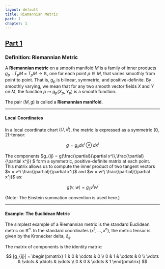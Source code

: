 ```yaml
---
layout: default
title: Riemannian Metric
part: 1
chapter: 1
---
```


<h2><a href="https://ricciflow.org/part-1-foundations">Part 1</a></h2>

### Definition: Riemannian Metric

A **Riemannian metric** on a smooth manifold $M$ is a family of inner products
$g_p : T_pM \times T_pM \to \mathbb{R}$, one for each point $p \in M$, that varies smoothly from point to point. 
That is, $g_p$ is bilinear, symmetric, and positive-definite.
By smoothly varying, we mean that for any two smooth vector fields $X$ and $Y$ on $M$, the function $p \mapsto g_p(X_p, Y_p)$ is a smooth function.

The pair $(M, g)$ is called a **Riemannian manifold**.

---

#### Local Coordinates

In a local coordinate chart $(U, x^i)$, the metric is expressed as a symmetric $(0,2)$-tensor:

$$
g = g_{ij} dx^i \otimes dx^j
$$

The components $g_{ij} = g(\frac{\partial}{\partial x^i},\frac{\partial}{\partial x^j}) $ form a symmetric, positive-definite matrix at each point. This matrix allows us to compute the inner product of two tangent vectors $v = v^i \frac{\partial}{\partial x^i}$ and $w = w^j \frac{\partial}{\partial x^j}$ as:

$$
g(v, w) = g_{ij}v^i w^j
$$

(Note: The Einstein summation convention is used here.)

---

#### Example: The Euclidean Metric

The simplest example of a Riemannian metric is the standard Euclidean metric on $\mathbb{R}^n$. In the standard coordinates $(x^1, \dots, x^n)$, the metric tensor is given by the Kronecker delta, $\delta_{ij}$.

The matrix of components is the identity matrix:

$$
[g_{ij}] = 
\begin{pmatrix}
1 & 0 & \cdots & 0 \\
0 & 1 & \cdots & 0 \\
\vdots & \vdots & \ddots & \vdots \\
0 & 0 & \cdots & 1
\end{pmatrix}
$$

